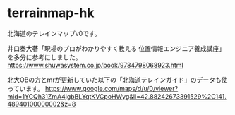 # terrainmap-hk
北海道のテレインマップv0です。

井口奏大著「現場のプロがわかりやすく教える 位置情報エンジニア養成講座」を多分に参考にしました。
https://www.shuwasystem.co.jp/book/9784798068923.html


北大OBの方とmrが更新していた以下の「北海道テレインガイド」のデータも使っています。
https://www.google.com/maps/d/u/0/viewer?mid=1YCQh31ZmA4jgbBLYqtKVCpoHWyg&ll=42.88242673391529%2C141.48940100000002&z=8
